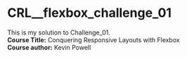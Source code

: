 # CRL__flexbox_challenge_01
This is my solution to Challenge_01.</br>
<strong>Course Title:</strong> Conquering Responsive Layouts with Flexbox </br>
<strong>Course author:</strong> Kevin Powell
